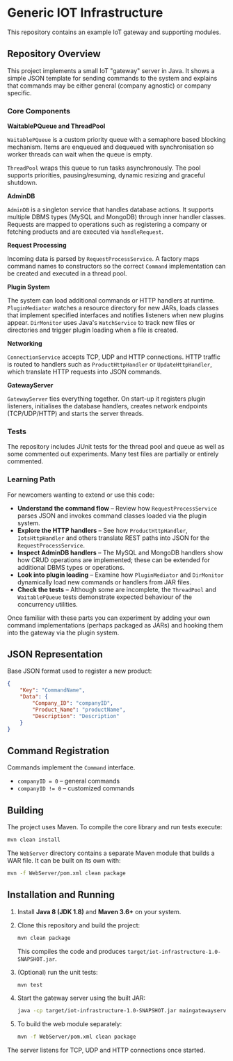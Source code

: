 # Generic IOT Infrastructure

This repository contains an example IoT gateway and supporting modules.

## Repository Overview

This project implements a small IoT "gateway" server in Java. It shows a
simple JSON template for sending commands to the system and explains that
commands may be either general (company agnostic) or company specific.

### Core Components

**WaitablePQueue and ThreadPool**

`WaitablePQueue` is a custom priority queue with a semaphore based blocking
mechanism. Items are enqueued and dequeued with synchronisation so worker
threads can wait when the queue is empty.

`ThreadPool` wraps this queue to run tasks asynchronously. The pool supports
priorities, pausing/resuming, dynamic resizing and graceful shutdown.

**AdminDB**

`AdminDB` is a singleton service that handles database actions. It supports
multiple DBMS types (MySQL and MongoDB) through inner handler classes.
Requests are mapped to operations such as registering a company or fetching
products and are executed via `handleRequest`.

**Request Processing**

Incoming data is parsed by `RequestProcessService`. A factory maps command
names to constructors so the correct `Command` implementation can be created
and executed in a thread pool.

**Plugin System**

The system can load additional commands or HTTP handlers at runtime.
`PluginMediator` watches a resource directory for new JARs, loads classes that
implement specified interfaces and notifies listeners when new plugins appear.
`DirMonitor` uses Java's `WatchService` to track new files or directories and
trigger plugin loading when a file is created.

**Networking**

`ConnectionService` accepts TCP, UDP and HTTP connections. HTTP traffic is
routed to handlers such as `ProductHttpHandler` or `UpdateHttpHandler`, which
translate HTTP requests into JSON commands.

**GatewayServer**

`GatewayServer` ties everything together. On start-up it registers plugin
listeners, initialises the database handlers, creates network endpoints
(TCP/UDP/HTTP) and starts the server threads.

### Tests

The repository includes JUnit tests for the thread pool and queue as well as
some commented out experiments. Many test files are partially or entirely
commented.

### Learning Path

For newcomers wanting to extend or use this code:

- **Understand the command flow** – Review how `RequestProcessService` parses
  JSON and invokes command classes loaded via the plugin system.
- **Explore the HTTP handlers** – See how `ProductHttpHandler`,
  `IotsHttpHandler` and others translate REST paths into JSON for the
  `RequestProcessService`.
- **Inspect AdminDB handlers** – The MySQL and MongoDB handlers show how CRUD
  operations are implemented; these can be extended for additional DBMS types
  or operations.
- **Look into plugin loading** – Examine how `PluginMediator` and
  `DirMonitor` dynamically load new commands or handlers from JAR files.
- **Check the tests** – Although some are incomplete, the `ThreadPool` and
  `WaitablePQueue` tests demonstrate expected behaviour of the concurrency
  utilities.

Once familiar with these parts you can experiment by adding your own command
implementations (perhaps packaged as JARs) and hooking them into the gateway
via the plugin system.

## JSON Representation

Base JSON format used to register a new product:

```json
{
    "Key": "CommandName",
    "Data": {
        "Company_ID": "companyID",
        "Product_Name": "productName",
        "Description": "Description"
    }
}
```

## Command Registration

Commands implement the `Command` interface.

- `companyID = 0` – general commands
- `companyID != 0` – customized commands

## Building

The project uses Maven. To compile the core library and run tests execute:

```bash
mvn clean install
```

The `WebServer` directory contains a separate Maven module that builds a WAR
file. It can be built on its own with:

```bash
mvn -f WebServer/pom.xml clean package
```

## Installation and Running

1. Install **Java 8 (JDK 1.8)** and **Maven 3.6+** on your system.
2. Clone this repository and build the project:

   ```bash
   mvn clean package
   ```

   This compiles the code and produces `target/iot-infrastructure-1.0-SNAPSHOT.jar`.

3. (Optional) run the unit tests:

   ```bash
   mvn test
   ```

4. Start the gateway server using the built JAR:

   ```bash
   java -cp target/iot-infrastructure-1.0-SNAPSHOT.jar maingatewayserver.GatewayServer
   ```

5. To build the web module separately:

   ```bash
   mvn -f WebServer/pom.xml clean package
   ```

The server listens for TCP, UDP and HTTP connections once started.
